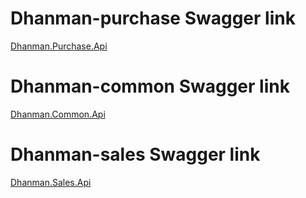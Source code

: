 # Dhanman-purchase Swagger link
[Dhanman.Purchase.Api](https://api-dhanman-purchase-nonprod.azurewebsites.net/swagger/index.html)

# Dhanman-common Swagger link
[Dhanman.Common.Api](https://api-dhanman-common-nonprod.azurewebsites.net/swagger/index.html)

# Dhanman-sales Swagger link
[Dhanman.Sales.Api](https://api-dhanman-sales-nonprod.azurewebsites.net/swagger/index.html)
